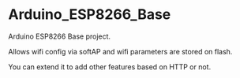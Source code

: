 # Arduino_ESP8266_Base
Arduino ESP8266 Base project.

Allows wifi config via softAP and wifi parameters are stored on flash.

You can extend it to add other features based on HTTP or not.
